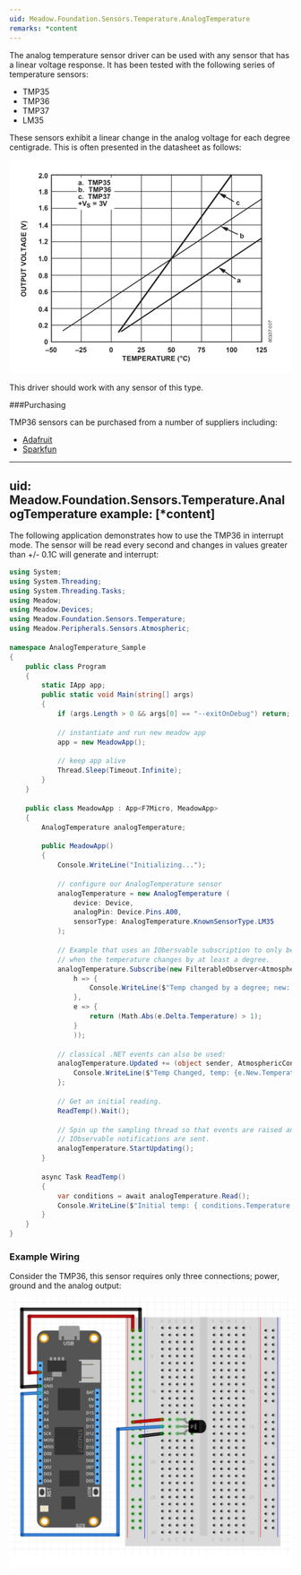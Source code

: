 ```yaml
---
uid: Meadow.Foundation.Sensors.Temperature.AnalogTemperature
remarks: *content
---
```


The analog temperature sensor driver can be used with any sensor that has a linear voltage response. It has been tested with the following series of temperature sensors:

* TMP35
* TMP36
* TMP37
* LM35

These sensors exhibit a linear change in the analog voltage for each degree centigrade. This is often presented in the datasheet as follows:

![](../../API_Assets/Meadow.Foundation.Sensors.Temperature.AnalogTemperature/AnalogSensorLinearResponse.png)

This driver should work with any sensor of this type.

###Purchasing

TMP36 sensors can be purchased from a number of suppliers including:

* [Adafruit](https://www.adafruit.com/product/165)
* [Sparkfun](https://www.sparkfun.com/products/10988)

---
uid: Meadow.Foundation.Sensors.Temperature.AnalogTemperature
example: [*content]
---

The following application demonstrates how to use the TMP36 in interrupt mode. The sensor will be read every second and changes in values greater than +/- 0.1C will generate and interrupt:

```csharp
using System;
using System.Threading;
using System.Threading.Tasks;
using Meadow;
using Meadow.Devices;
using Meadow.Foundation.Sensors.Temperature;
using Meadow.Peripherals.Sensors.Atmospheric;

namespace AnalogTemperature_Sample
{
    public class Program
    {
        static IApp app;
        public static void Main(string[] args)
        {
            if (args.Length > 0 && args[0] == "--exitOnDebug") return;

            // instantiate and run new meadow app
            app = new MeadowApp();

            // keep app alive
            Thread.Sleep(Timeout.Infinite);
        }
    }
    
    public class MeadowApp : App<F7Micro, MeadowApp>
    {
        AnalogTemperature analogTemperature;

        public MeadowApp()
        {
            Console.WriteLine("Initializing...");

            // configure our AnalogTemperature sensor
            analogTemperature = new AnalogTemperature (
                device: Device,
                analogPin: Device.Pins.A00,
                sensorType: AnalogTemperature.KnownSensorType.LM35
            );

            // Example that uses an IObersvable subscription to only be notified
            // when the temperature changes by at least a degree.
            analogTemperature.Subscribe(new FilterableObserver<AtmosphericConditionChangeResult, AtmosphericConditions>(
                h => {
                    Console.WriteLine($"Temp changed by a degree; new: {h.New.Temperature}, old: {h.Old.Temperature}");
                },
                e => {
                    return (Math.Abs(e.Delta.Temperature) > 1);
                }
                ));

            // classical .NET events can also be used:
            analogTemperature.Updated += (object sender, AtmosphericConditionChangeResult e) => {
                Console.WriteLine($"Temp Changed, temp: {e.New.Temperature}ºC");
            };

            // Get an initial reading.
            ReadTemp().Wait();

            // Spin up the sampling thread so that events are raised and
            // IObservable notifications are sent.
            analogTemperature.StartUpdating();
        }

        async Task ReadTemp()
        {
            var conditions = await analogTemperature.Read();
            Console.WriteLine($"Initial temp: { conditions.Temperature }");
        }
    }
}
```

### Example Wiring

Consider the TMP36, this sensor requires only three connections; power, ground and the analog output:

![](../../API_Assets/Meadow.Foundation.Sensors.Temperature.AnalogTemperature/AnalogTemperature.svg)